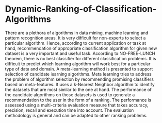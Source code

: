 # Dynamic-Ranking-of-Classification-Algorithms
There are a plethora of algorithms in data mining, machine learning and pattern recognition areas. It is very difficult for non-experts to select a particular algorithm. Hence, according to current application or task at hand, recommendation of appropriate classification algorithm for given new dataset is a very important and useful task. According to NO-FREE-LUNCH theorem, there is no best classifier for different classification problems. It is difficult to predict which learning algorithm will work best for a particular type of data and domain. A meta-learning method is presented to support selection of candidate learning algorithms. Meta learning tries to address the problem of algorithm selection by recommending promising classifiers based on meta-features. It uses a k-Nearest Neighbor algorithm to identify the datasets that are most similar to the one at hand. The performance of the candidate algorithms on those datasets is used to generate a recommendation to the user in the form of a ranking. The performance is assessed using a multi-criteria evaluation measure that takes accuracy, precision, recall and execution time into account. The evaluation methodology is general and can be adapted to other ranking problems.
